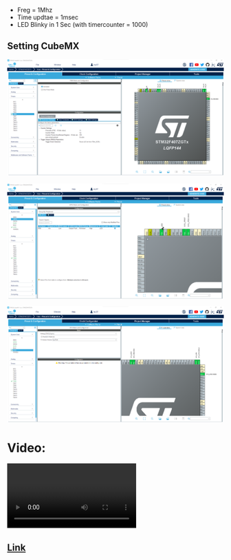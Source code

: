 - Freg = 1Mhz 
- Time updtae = 1msec
- LED Blinky in 1 Sec (with timercounter = 1000)

## Setting CubeMX
![Pic1](https://github.com/hamedsargoli/Example-STM32/blob/master/Timer/Basic/HALL/9(1)/GIF&PIC/Cubemx_1.png)

![Pic2](https://github.com/hamedsargoli/Example-STM32/blob/master/Timer/Basic/HALL/9(1)/GIF&PIC/Cubemx_2.png)

![Pic3](https://github.com/hamedsargoli/Example-STM32/blob/master/Timer/Basic/HALL/9(1)/GIF&PIC/Cubemx_3.png)

# Video:
<video src="https://github.com/hamedsargoli/Example-STM32/blob/master/Timer/Basic/HALL/9(1)/GIF&PIC/animation.gif.mp4" controls title="Title"></video>

## [Link](https://github.com/hamedsargoli/Example-STM32/blob/master/Timer/Basic/HALL/9(1)/GIF&PIC/animation.gif.mp4)

